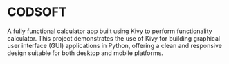 # CODSOFT
A fully functional calculator app built using Kivy to perform functionality calculator. This project demonstrates the use of Kivy for building graphical user interface (GUI) applications in Python, offering a clean and responsive design suitable for both desktop and mobile platforms.
